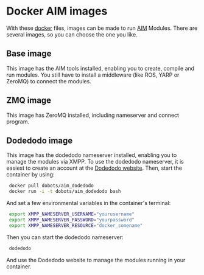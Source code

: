 # Docker AIM images
With these [docker](http://www.docker.io) files, images can be made to run [AIM](http://dobots.github.io/aim) Modules. There are several images, so you can choose the one you like.

## Base image
This image has the AIM tools installed, enabling you to create, compile and run modules. You still have to install a middleware (like ROS, YARP or ZeroMQ) to connect the modules.

## ZMQ image
This image has ZeroMQ installed, including nameserver and connect program.

## Dodedodo image
This image has the dodedodo nameserver installed, enabling you to manage the modules via XMPP.
To use the dodedodo nameserver, it is easiest to create an account at the [Dodedodo website](http://www.dodedodo.com).
Then, start the container by using:
```bash
 docker pull dobots/aim_dodedodo
 docker run -i -t dobots/aim_dodedodo bash
```

And set a few environmental variables in the container's terminal:
```bash
 export XMPP_NAMESERVER_USERNAME="yourusername"
 export XMPP_NAMESERVER_PASSWORD="yourpassword"
 export XMPP_NAMESERVER_RESOURCE="docker_somename"
```

Then you can start the dodedodo nameserver:
```bash
 dodedodo
```

And use the Dodedodo website to manage the modules running in your container.

